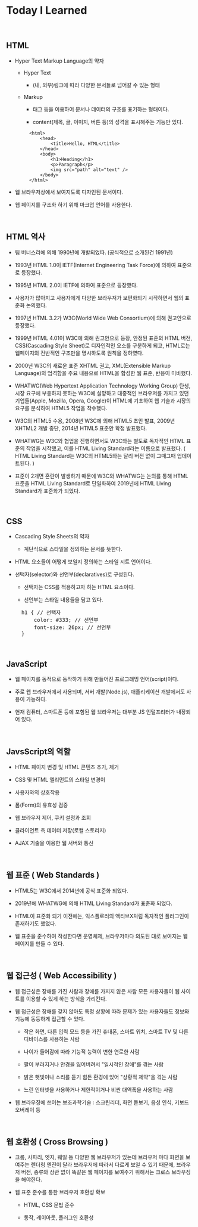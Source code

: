 # Today I Learned

<br>

## HTML
* Hyper Text Markup Language의 약자
  
  * Hyper Text

    * (내, 외부)링크에 따라 다양한 문서들로 넘어갈 수 있는 형태
  
  * Markup

    * 태그 등을 이용하여 문서나 데이터의 구조를 표기하는 형태이다.

    * content(제목, 글, 이미지, 버튼 등)의 성격을 표시해주는 기능만 있다.
  
    ```
      <html>
          <head>
              <title>Hello, HTML</title>
          </head>
          <body>
              <h1>Heading</h1>
              <p>Paragraph</p>
              <img src="path" alt="text" />
          </body>
      </html>
    ```
  
* 웹 브라우저상에서 보여지도록 디자인된 문서이다.

* 웹 페이지를 구조화 하기 위해 마크업 언어를 사용한다.

<br>

## HTML 역사
* 팀 버너스리에 의해 1990년에 개발되었따. (공식적으로 소개된건 1991년)

* 1993년 HTML 1.0이 IETF(Internet Engineering Task Force)에 의하여 표준으로 등장했다.

* 1995년 HTML 2.0이 IETF에 의하여 표준으로 등장했다.

* 사용자가 많아지고 사용자에게 다양한 브라우저가 보편화되기 시작하면서 웹의 표준화 논의했다.

* 1997년 HTML 3.2가 W3C(World Wide Web Consortium)에 의해 권고안으로 등장했다.

* 1999년 HTML 4.01이 W3C에 의해 권고안으로 등장, 안정된 표준의 HTML 버전, CSS(Cascading Style Sheet)로 디자인적인 요소를 구분하게 되고, HTML로는 웹페이지의 전반적인 구조만을 명시하도록 원칙을 정하였다.

* 2000년 W3C의 새로운 표준 XHTML 권고, XML(Extensible Markup Language)의 엄격함을 주요 내용으로 HTML을 합성한 웹 표준, 반응이 미비했다.

* WHATWG(Web Hypertext Application Technology Working Group) 탄생, 시장 요구에 부응하지 못하는 W3C에 실망하고 대중적인 브라우저를 가지고 있던 기업들(Apple, Mozilla, Opera, Google)이 HTML에 기초하여 웹 기술과 시장의 요구를 분석하여 HTML5 작업을 착수했다.

* W3C의 HTML5 수용, 2008년 W3C에 의해 HTML5 초안 발표, 2009년 XHTML2 개발 중단, 2014년 HTML5 표준안 확정 발표했다.

* WHATWG는 W3C와 협업을 진행하면서도 W3C와는 별도로 독자적인 HTML 표준의 작업을 시작했고, 이를 HTML Living Standard라는 이름으로 발표했다. ( HTML Living Standard는 W3C의 HTML5와는 달리 버전 없이 그때그때 업데이트된다. )

* 표준이 2개면 혼란이 발생하기 때문에 W3C와 WHATWG는 논의를 통해 HTML 표준을 HTML Living Standard로 단일화하여 2019년에 HTML Living Standard가 표준화가 되었다.




<br>




## CSS
* Cascading Style Sheets의 약자

  * 계단식으로 스타일을 정의하는 문서를 뜻한다.

* HTML 요소들이 어떻게 보일지 정의하는 스타일 시트 언어이다.

* 선택자(selector)와 선언부(declaratives)로 구성된다.

  * 선택자는 CSS를 적용하고자 하는 HTML 요소이다.

  * 선언부는 스타일 내용들을 담고 있다.
  
  <pre>
    h1 { // 선택자
        color: #333; // 선언부
        font-size: 26px; // 선언부
    }
  </pre>




<br>




## JavaScript
* 웹 페이지를 동적으로 동작하기 위해 만들어진 프로그래밍 언어(script)이다.

* 주로 웹 브라우저에서 사용되며, 서버 개발(Node.js), 애플리케이션 개발에서도 사용이 가능하다.

* 현재 컴퓨터, 스마트폰 등에 포함된 웹 브라우저는 대부분 JS 인털프리터가 내장되어 있다.

<br>

## JavsScript의 역할

  * HTML 페이지 변경 및 HTML 콘텐츠 추가, 제거

  * CSS 및 HTML 엘리먼트의 스타일 변경이

  * 사용자와의 상호작용

  * 폼(Form)의 유효성 검증

  * 웹 브라우저 제어, 쿠키 설정과 조회

  * 클라이언트 측 데이터 저장(로컬 스토리지)

  * AJAX 기술을 이용한 웹 서버와 통신




<br>




## 웹 표준 ( Web Standards )
* HTML5는 W3C에서 2014년에 공식 표준화 되었다.

* 2019년에 WHATWG에 의해 HTML Living Standard가 표준화 되었다.

* HTML이 표준화 되기 이전에는, 익스플로러의 액티브X처럼 독자적인 플러그인이 존재하기도 했었다.

* 웹 표준을 준수하여 작성한다면 운영체제, 브라우저마다 의도된 대로 보여지는 웹 페이지를 만들 수 있다.

<br>

## 웹 접근성 ( Web Accessibility )
* 웹 접근성은 장애를 가진 사람과 장애를 가지지 않은 사람 모든 사용자들이 웹 사이트를 이용할 수 있게 하는 방식을 가리킨다.

* 웹 접근성은 장애를 갖지 않아도 특정 상황에 따라 문제가 있는 사용자들도 정보와 기능에 동등하게 접근할 수 있다.

  * 작은 화면, 다른 입력 모드 등을 가진 휴대폰, 스마트 워치, 스마트 TV 및 다른 디바이스를 사용하는 사람

  * 나이가 들어감에 따라 기능적 능력이 변한 연로한 사람

  * 팔이 부러지거나 안경을 잃어버려서 "일시적인 장애"를 겪는 사람

  * 밝은 햇빛이나 소리를 듣기 힘든 환경에 있어 "상황적 제약"을 겪는 사람

  * 느린 인터넷을 사용하거나 제한적이거나 비싼 대역폭을 사용하는 사람

* 웹 브라우징에 쓰이는 보조과학기술 : 스크린리더, 화면 돋보기, 음성 인식, 키보드 오버레이 등

<br>

## 웹 호환성 ( Cross Browsing )
* 크롬, 사파리, 엣지, 웨일 등 다양한 웹 브라우저가 있는데 브라우저 마다 화면을 보여주는 렌더링 엔진이 달라 브라우저에 따라서 다르게 보일 수 있기 때문에, 브라우저 버전, 종류와 상관 없이 똑같은 웹 페이지를 보여주기 위해서는 크로스 브라우징을 해야한다.

* 웹 표준 준수를 통한 브라우저 호환성 확보

  * HTML, CSS 문법 준수

  * 동작, 레이아웃, 플러그인 호환성

